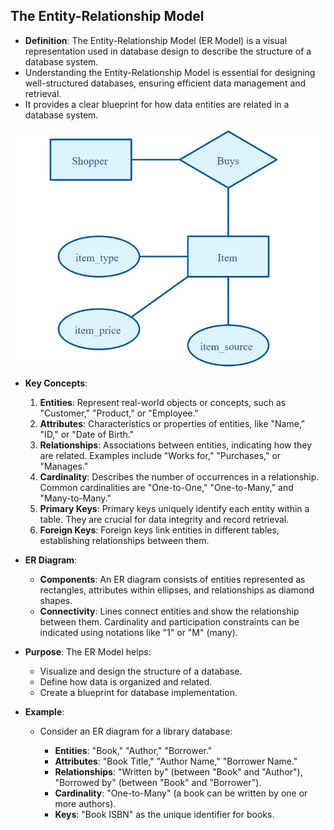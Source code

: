 ## The Entity-Relationship Model

- **Definition**: The Entity-Relationship Model (ER Model) is a visual representation used in database design to describe the structure of a database system.
- Understanding the Entity-Relationship Model is essential for designing well-structured databases, ensuring efficient data management and retrieval.
- It provides a clear blueprint for how data entities are related in a database system.

![Entity-Relationship Model](image.png)

- **Key Concepts**:
  1. **Entities**: Represent real-world objects or concepts, such as "Customer," "Product," or "Employee."
  2. **Attributes**: Characteristics or properties of entities, like "Name," "ID," or "Date of Birth."
  3. **Relationships**: Associations between entities, indicating how they are related. Examples include "Works for," "Purchases," or "Manages."
  4. **Cardinality**: Describes the number of occurrences in a relationship. Common cardinalities are "One-to-One," "One-to-Many," and "Many-to-Many."
  5. **Primary Keys**: Primary keys uniquely identify each entity within a table. They are crucial for data integrity and record retrieval.
  6. **Foreign Keys**: Foreign keys link entities in different tables, establishing relationships between them.

- **ER Diagram**:
  - **Components**: An ER diagram consists of entities represented as rectangles, attributes within ellipses, and relationships as diamond shapes.
  - **Connectivity**: Lines connect entities and show the relationship between them. Cardinality and participation constraints can be indicated using notations like "1" or "M" (many).

- **Purpose**: The ER Model helps:
  - Visualize and design the structure of a database.
  - Define how data is organized and related.
  - Create a blueprint for database implementation.

- **Example**:
  - Consider an ER diagram for a library database:
  
    - **Entities**: "Book," "Author," "Borrower."
    - **Attributes**: "Book Title," "Author Name," "Borrower Name."
    - **Relationships**: "Written by" (between "Book" and "Author"), "Borrowed by" (between "Book" and "Borrower").
    - **Cardinality**: "One-to-Many" (a book can be written by one or more authors).
    - **Keys**: "Book ISBN" as the unique identifier for books.

